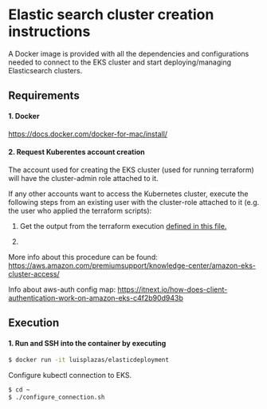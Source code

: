 # Elastic search cluster creation instructions

A Docker image is provided with all the dependencies and configurations needed to connect to the EKS cluster and start deploying/managing Elasticsearch clusters.
   
## Requirements

#### 1. Docker
https://docs.docker.com/docker-for-mac/install/

#### 2. Request Kuberentes account creation
The account used for creating the EKS cluster (used for running terraform) will have the cluster-admin role attached to it.

If any other accounts want to access the Kubernetes cluster,    execute the following steps from an existing user with the cluster-role attached to it (e.g. the user who applied the terraform scripts):

1. Get the output from the terraform execution [defined in this file.](https://github.com/SymphonyOSF/ElasticsearchKubernetes/blob/master/Terraform/output.tf) 

2. 

More info about this procedure can be found: https://aws.amazon.com/premiumsupport/knowledge-center/amazon-eks-cluster-access/
  
Info about aws-auth config map: https://itnext.io/how-does-client-authentication-work-on-amazon-eks-c4f2b90d943b

## Execution

#### 1. Run and SSH into the container by executing 
```bash
$ docker run -it luisplazas/elasticdeployment 
```

Configure kubectl connection to EKS.
```bash
$ cd ~
$ ./configure_connection.sh
```